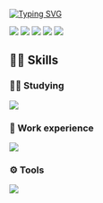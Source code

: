 
[![Typing SVG](https://readme-typing-svg.herokuapp.com?color=0082FF?vCenter=true&lines=Hi+there%2C+I'm+Herman;Computer+science+student)](https://git.io/typing-svg)

![](https://github-profile-summary-cards.vercel.app/api/cards/profile-details?username=gerstudent&theme=nord_dark)
![](https://github-profile-summary-cards.vercel.app/api/cards/most-commit-language?username=gerstudent&theme=nord_dark)
![](https://github-profile-summary-cards.vercel.app/api/cards/repos-per-language?username=gerstudent&theme=nord_dark)
![](https://github-profile-summary-cards.vercel.app/api/cards/stats?username=gerstudent&theme=nord_dark)
![](https://github-profile-summary-cards.vercel.app/api/cards/productive-time?username=gerstudent&theme=nord_dark)

<h2 align="left">👨‍💻 Skills</h2>

<h3 aligh="left">👨‍🎓 Studying</h3>
<p align="left">
  <a href="https://skillicons.dev">
    <img src="https://skillicons.dev/icons?i=cpp,py,django,postgres" />
  </a>
</p>

<h3 aligh="left">💼 Work experience</h3>
<p align="left">
  <a href="https://skillicons.dev">
    <img src="https://skillicons.dev/icons?i=java,sqlite,react,js,html,css" />
  </a>
</p>


<h3 aligh="left">⚙️ Tools</h3>
<p align="left">
  <a href="https://skillicons.dev">
    <img src="https://skillicons.dev/icons?i=linux,git,docker,kubernetes,vim,vscode" />
  </a>
</p>

</p>
